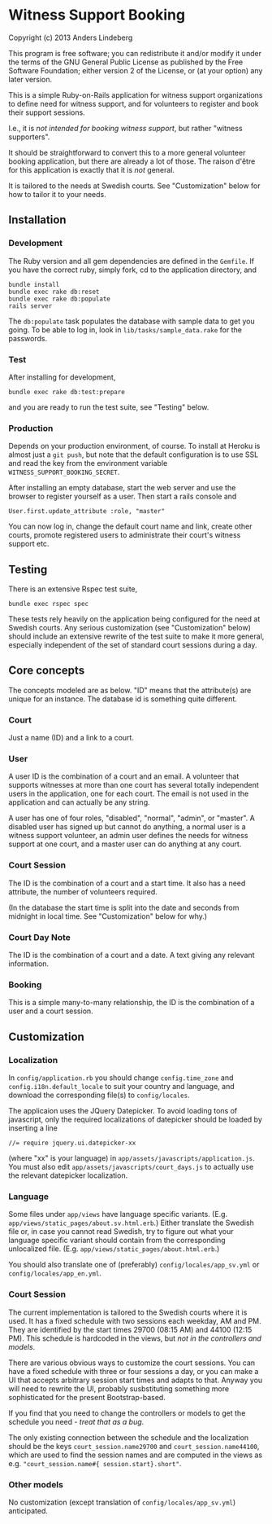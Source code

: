 # Witness Support Booking


Copyright (c) 2013 Anders Lindeberg

This program is free software; you can redistribute it and/or modify it under
the terms of the GNU General Public License as published by the Free Software
Foundation; either version 2 of the License, or (at your option) any later
version.

This is a simple Ruby-on-Rails application for witness support organizations
to define need for witness support, and for volunteers to register and book
their support sessions.

I.e., it is *not intended for booking witness support*, but rather "witness
supporters".

It should be straightforward to convert this to a more general volunteer
booking application, but there are already a lot of those.  The raison d'être
for this application is exactly that it is *not* general.

It is tailored to the needs at Swedish courts.  See "Customization" below for
how to tailor it to your needs.

## Installation

### Development

The Ruby version and all gem dependencies are defined in the `Gemfile`.  If
you have the correct ruby, simply fork, cd to the application directory, and

    bundle install
    bundle exec rake db:reset
    bundle exec rake db:populate
    rails server

The `db:populate` task populates the database with sample data to get you
going.  To be able to log in, look in `lib/tasks/sample_data.rake` for the
passwords.

### Test

After installing for development,

    bundle exec rake db:test:prepare

and you are ready to run the test suite, see "Testing" below.

### Production

Depends on your production environment, of course.  To install at Heroku is
almost just a `git push`, but note that the default configuration is to use
SSL and read the key from the environment variable
`WITNESS_SUPPORT_BOOKING_SECRET`.

After installing an empty database, start the web server and use the browser
to register yourself as a user.  Then start a rails console and

    User.first.update_attribute :role, "master"

You can now log in, change the default court name and link, create other
courts, promote registered users to administrate their court's witness support
etc.

## Testing

There is an extensive Rspec test suite,

    bundle exec rspec spec

These tests rely heavily on the application being configured for the need at
Swedish courts.  Any serious customization (see "Customization" below) should
include an extensive rewrite of the test suite to make it more general,
especially independent of the set of standard court sessions during a day.

## Core concepts

The concepts modeled are as below.  "ID" means that the attribute(s) are
unique for an instance.  The database id is something quite different.

### Court

Just a name (ID) and a link to a court.

### User

A user ID is the combination of a court and an email.  A volunteer that
supports witnesses at more than one court has several totally independent
users in the application, one for each court.  The email is not used in the
application and can actually be any string.

A user has one of four roles, "disabled", "normal", "admin", or "master".  A
disabled user has signed up but cannot do anything, a normal user is a witness
support volunteer, an admin user defines the needs for witness support at one
court, and a master user can do anything at any court.

### Court Session

The ID is the combination of a court and a start time.  It also has a need
attribute, the number of volunteers required.

(In the database the start time is split into the date and seconds from
midnight in local time.  See "Customization" below for why.)

### Court Day Note

The ID is the combination of a court and a date.  A text giving any relevant
information.

### Booking

This is a simple many-to-many relationship, the ID is the combination of a
user and a court session.

## Customization

### Localization

In `config/application.rb` you should change `config.time_zone` and
`config.i18n.default_locale` to suit your country and language, and download
the corresponding file(s) to `config/locales`.

The applicaion uses the JQuery Datepicker.  To avoid loading tons of
javascript, only the required localizations of datepicker should be loaded by
inserting a line

    //= require jquery.ui.datepicker-xx

(where "xx" is your language) in `app/assets/javascripts/application.js`. You
must also edit `app/assets/javascripts/court_days.js` to actually use the 
relevant datepicker localization.

### Language

Some files under `app/views` have language specific variants.  (E.g.
`app/views/static_pages/about.sv.html.erb`.)  Either translate the Swedish
file or, in case you cannot read Swedish, try to figure out what your language
specific variant should contain from the corresponding unlocalized file.
(E.g. `app/views/static_pages/about.html.erb`.)

You should also translate one of (preferably) `config/locales/app_sv.yml` or 
`config/locales/app_en.yml`.

### Court Session

The current implementation is tailored to the Swedish courts where it is used.
It has a fixed schedule with two sessions each weekday, AM and PM.  They are
identified by the start times 29700 (08:15 AM) and 44100 (12:15 PM).  This 
schedule is hardcoded in the views, but *not in the controllers and models*.

There are various obvious ways to customize the court sessions.  You can have
a fixed schedule with three or four sessions a day, or you can make a UI that
accepts arbitrary session start times and adapts to that.  Anyway you will
need to rewrite the UI, probably susbstituting something more sophisticated
for the present Bootstrap-based.

If you find that you need to change the controllers or models to get the
schedule you need - *treat that as a bug*.

The only existing connection between the schedule and the localization should
be the keys `court_session.name29700` and `court_session.name44100`, which are
used to find the session names and are computed in the views as e.g.
`"court_session.name#{ session.start}.short"`.

### Other models

No customization (except translation of `config/locales/app_sv.yml`)
anticipated.

